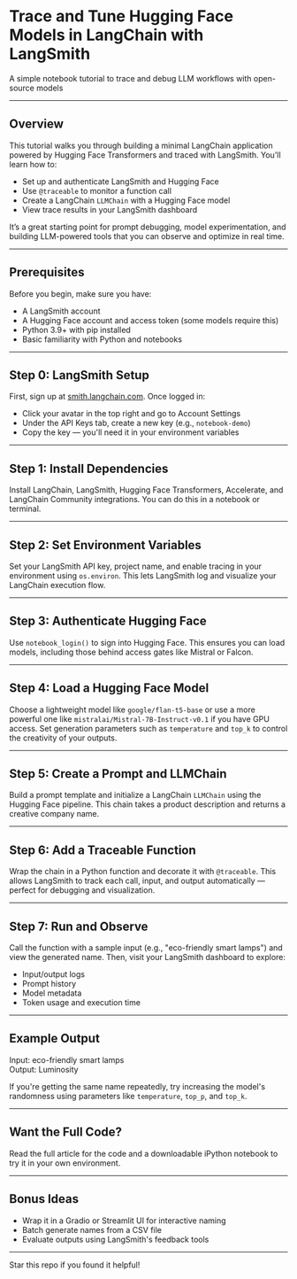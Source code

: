 # Trace and Tune Hugging Face Models in LangChain with LangSmith
A simple notebook tutorial to trace and debug LLM workflows with open-source models

---

## Overview

This tutorial walks you through building a minimal LangChain application powered by Hugging Face Transformers and traced with LangSmith. You'll learn how to:

- Set up and authenticate LangSmith and Hugging Face
- Use `@traceable` to monitor a function call
- Create a LangChain `LLMChain` with a Hugging Face model
- View trace results in your LangSmith dashboard

It’s a great starting point for prompt debugging, model experimentation, and building LLM-powered tools that you can observe and optimize in real time.

---

## Prerequisites

Before you begin, make sure you have:

- A LangSmith account
- A Hugging Face account and access token (some models require this)
- Python 3.9+ with pip installed
- Basic familiarity with Python and notebooks

---

## Step 0: LangSmith Setup

First, sign up at [smith.langchain.com](https://smith.langchain.com). Once logged in:

- Click your avatar in the top right and go to Account Settings
- Under the API Keys tab, create a new key (e.g., `notebook-demo`)
- Copy the key — you'll need it in your environment variables

---

## Step 1: Install Dependencies

Install LangChain, LangSmith, Hugging Face Transformers, Accelerate, and LangChain Community integrations. You can do this in a notebook or terminal.

---

## Step 2: Set Environment Variables

Set your LangSmith API key, project name, and enable tracing in your environment using `os.environ`. This lets LangSmith log and visualize your LangChain execution flow.

---

## Step 3: Authenticate Hugging Face

Use `notebook_login()` to sign into Hugging Face. This ensures you can load models, including those behind access gates like Mistral or Falcon.

---

## Step 4: Load a Hugging Face Model

Choose a lightweight model like `google/flan-t5-base` or use a more powerful one like `mistralai/Mistral-7B-Instruct-v0.1` if you have GPU access. Set generation parameters such as `temperature` and `top_k` to control the creativity of your outputs.

---

## Step 5: Create a Prompt and LLMChain

Build a prompt template and initialize a LangChain `LLMChain` using the Hugging Face pipeline. This chain takes a product description and returns a creative company name.

---

## Step 6: Add a Traceable Function

Wrap the chain in a Python function and decorate it with `@traceable`. This allows LangSmith to track each call, input, and output automatically — perfect for debugging and visualization.

---

## Step 7: Run and Observe

Call the function with a sample input (e.g., "eco-friendly smart lamps") and view the generated name. Then, visit your LangSmith dashboard to explore:

- Input/output logs
- Prompt history
- Model metadata
- Token usage and execution time

---

## Example Output

Input: eco-friendly smart lamps  
Output: Luminosity

If you're getting the same name repeatedly, try increasing the model's randomness using parameters like `temperature`, `top_p`, and `top_k`.

---

## Want the Full Code?

Read the full article for the code and a downloadable iPython notebook to try it in your own environment.

---

## Bonus Ideas

- Wrap it in a Gradio or Streamlit UI for interactive naming
- Batch generate names from a CSV file
- Evaluate outputs using LangSmith's feedback tools

---

Star this repo if you found it helpful!
